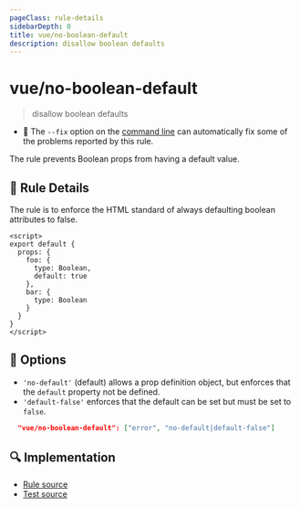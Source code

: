 ```yaml
---
pageClass: rule-details
sidebarDepth: 0
title: vue/no-boolean-default
description: disallow boolean defaults
---
```

# vue/no-boolean-default
> disallow boolean defaults

- :wrench: The `--fix` option on the [command line](https://eslint.org/docs/user-guide/command-line-interface#fixing-problems) can automatically fix some of the problems reported by this rule.

The rule prevents Boolean props from having a default value.


## :book: Rule Details
The rule is to enforce the HTML standard of always defaulting boolean attributes to false.

<eslint-code-block fix :rules="{'vue/no-boolean-default': ['error']}">

```vue
<script>
export default {
  props: {
    foo: {
      type: Boolean,
      default: true
    },
    bar: {
      type: Boolean
    }
  }
}
</script>
```

</eslint-code-block>

## :wrench: Options
- `'no-default'` (default) allows a prop definition object, but enforces that the `default` property not be defined.
- `'default-false'` enforces that the default can be set but must be set to `false`.

```json
  "vue/no-boolean-default": ["error", "no-default|default-false"]
```

## :mag: Implementation

- [Rule source](https://github.com/vuejs/eslint-plugin-vue/blob/master/lib/rules/no-boolean-default.js)
- [Test source](https://github.com/vuejs/eslint-plugin-vue/blob/master/tests/lib/rules/no-boolean-default.js)
